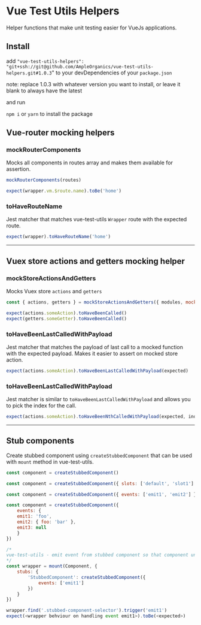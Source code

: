 # Vue Test Utils Helpers
Helper functions that make unit testing easier for VueJs applications.

## Install

add `"vue-test-utils-helpers": "git+ssh://git@github.com/AmpleOrganics/vue-test-utils-helpers.git#1.0.3`" to your devDependencies of your `package.json`

note: replace 1.0.3 with whatever version you want to install, or leave it blank to always have the latest

and run

`npm i` or `yarn` to install the package

## Vue-router mocking helpers
### mockRouterComponents
Mocks all components in routes array and makes them available for assertion.

```javascript
mockRouterComponents(routes)

expect(wrapper.vm.$route.name).toBe('home')
```

### toHaveRouteName
Jest matcher that matches vue-test-utils `Wrapper` route with the expected route.

```javascript
expect(wrapper).toHaveRouteName('home')
```

---
## Vuex store actions and getters mocking helper
### mockStoreActionsAndGetters
Mocks Vuex store `actions` and `getters`

```javascript
const { actions, getters } = mockStoreActionsAndGetters({ modules, mockedGetters: {}, jestFn: jest.fn })

expect(actions.someAction).toHaveBeenCalled()
expect(getters.someGetter).toHaveBeenCalled()
```

### toHaveBeenLastCalledWithPayload
Jest matcher that matches the payload of last call to a mocked function with the expected payload. Makes it easier to assert on mocked store action.

```javascript
expect(actions.someAction).toHaveBeenLastCalledWithPayload(expected)
```

### toHaveBeenLastCalledWithPayload
Jest matcher is similar to `toHaveBeenLastCalledWithPayload` and allows you to pick the index for the call.

```javascript
expect(actions.someAction).toHaveBeenNthCalledWithPayload(expected, index)
```

---

## Stub components
Create stubbed component using `createStubbedComponent` that can be used with `mount` method in vue-test-utils.

```javascript
const component = createStubbedComponent()

const component = createStubbedComponent({ slots: ['default', 'slot1'] })

const component = createStubbedComponent({ events: ['emit1', 'emit2'] })

const component = createStubbedComponent({
    events: {
    emit1: 'foo',
    emit2: { foo: 'bar' },
    emit3: null
    }
})
```

```javascript
/*
vue-test-utils - emit event from stubbed component so that component under test can react to emitted event
*/
const wrapper = mount(Component, {
    stubs: {
        'StubbedComponent': createStubbedComponent({
            events: ['emit1']
        })
    }
})

wrapper.find('.stubbed-component-selector').trigger('emit1')
expect(<wrapper behviour on handling event emit1>).toBe(<expected>)
```
